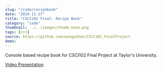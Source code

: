 ```yaml
---
slug: "/code/recipebook"
date: "2019-11-27"
title: "CSCI102 Final: Recipe Book"
category: "code"
thumbnail: ../../images/thumb-none.png
tags: [c++]
source: https://github.com/wongyuhao/CSCI102_FinalProject
demo: 
---
```


Console based recipe book for CSCI102 Final Project at Taylor's University.

[Video Presentation](https://youtu.be/BR4RLIRbJFM)